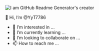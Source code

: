 ![I am GitHub Readme Generator's creator](https://arturssmirnovs.github.io/github-profile-readme-generator/images/banner.png)

👋 Hi, I’m @YyT7786
- 👀 I’m interested in ...
- 🌱 I’m currently learning ...
- 💞️ I’m looking to collaborate on ...
- 📫 How to reach me ...
